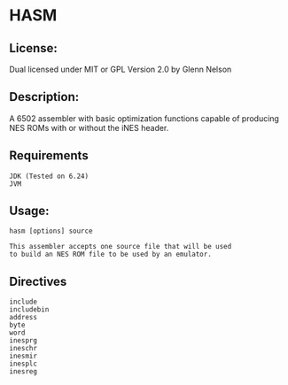 HASM
============

## License:

Dual licensed under MIT or GPL Version 2.0 by Glenn Nelson

## Description:

A 6502 assembler with basic optimization functions capable of producing NES ROMs with or without the iNES header.

## Requirements

	JDK (Tested on 6.24)
	JVM
	
## Usage:

	hasm [options] source

	This assembler accepts one source file that will be used
	to build an NES ROM file to be used by an emulator.

## Directives
	include
	includebin
	address
	byte
	word
	inesprg
	ineschr
	inesmir
	inesplc
	inesreg